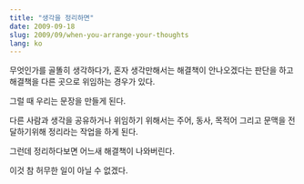 ```yaml
---
title: "생각을 정리하면"
date: 2009-09-18
slug: 2009/09/when-you-arrange-your-thoughts
lang: ko
---
```


무엇인가를 골똘히 생각하다가, 혼자 생각만해서는 해결책이 안나오겠다는 판단을 하고  해결책을 다른 곳으로 위임하는 경우가 있다.

그럴 때 우리는 문장을 만들게 된다.

다른 사람과 생각을 공유하거나 위임하기 위해서는 주어, 동사, 목적어 그리고 문맥을 전달하기위해 정리라는 작업을 하게 된다.

그런데 정리하다보면 어느새 해결책이 나와버린다.

이것 참 허무한 일이 아닐 수 없겠다.